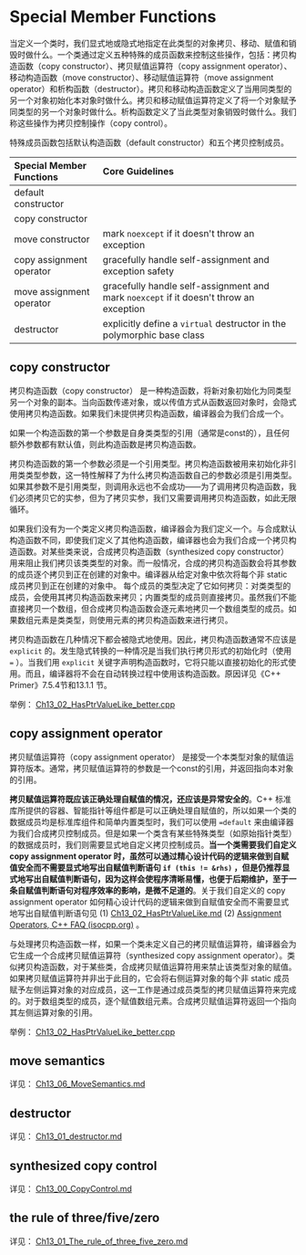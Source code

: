 # Special Member Functions

当定义一个类时，我们显式地或隐式地指定在此类型的对象拷贝、移动、赋值和销毁时做什么。一个类通过定义五种特殊的成员函数来控制这些操作，包括：拷贝构造函数（copy constructor）、拷贝赋值运算符（copy assignment operator）、移动构造函数（move constructor）、移动赋值运算符（move assignment operator）和析构函数（destructor）。拷贝和移动构造函数定义了当用同类型的另一个对象初始化本对象时做什么。拷贝和移动赋值运算符定义了将一个对象赋予同类型的另一个对象时做什么。析构函数定义了当此类型对象销毁时做什么。我们称这些操作为拷贝控制操作（copy control）。

特殊成员函数包括默认构造函数（default constructor）和五个拷贝控制成员。

| Special Member Functions | Core Guidelines                                              |
| :----------------------- | :----------------------------------------------------------- |
| default constructor      |                                                              |
| copy constructor         |                                                              |
| move constructor         | mark `noexcept` if it doesn't throw an exception             |
| copy assignment operator | gracefully handle self-assignment and exception safety       |
| move assignment operator | gracefully handle self-assignment and mark `noexcept` if it doesn't throw an exception |
| destructor               | explicitly define a `virtual` destructor in the polymorphic base class |



## copy constructor

拷贝构造函数（copy constructor） 是一种构造函数，将新对象初始化为同类型另一个对象的副本。当向函数传递对象，或以传值方式从函数返回对象时，会隐式使用拷贝构造函数。如果我们未提供拷贝构造函数，编译器会为我们合成一个。

如果一个构造函数的第一个参数是自身类类型的引用（通常是const的），且任何额外参数都有默认值，则此构造函数是拷贝构造函数。

拷贝构造函数的第一个参数必须是一个引用类型。拷贝构造函数被用来初始化非引用类类型参数，这一特性解释了为什么拷贝构造函数自己的参数必须是引用类型。如果其参数不是引用类型，则调用永远也不会成功——为了调用拷贝构造函数，我们必须拷贝它的实参，但为了拷贝实参，我们又需要调用拷贝构造函数，如此无限循环。

如果我们没有为一个类定义拷贝构造函数，编译器会为我们定义一个。与合成默认构造函数不同，即使我们定义了其他构造函数，编译器也会为我们合成一个拷贝构造函数。对某些类来说，合成拷贝构造函数（synthesized copy constructor）用来阻止我们拷贝该类类型的对象。而一般情况，合成的拷贝构造函数会将其参数的成员逐个拷贝到正在创建的对象中。编译器从给定对象中依次将每个非 static 成员拷贝到正在创建的对象中。 每个成员的类型决定了它如何拷贝：对类类型的成员，会使用其拷贝构造函数来拷贝；内置类型的成员则直接拷贝。虽然我们不能直接拷贝一个数组，但合成拷贝构造函数会逐元素地拷贝一个数组类型的成员。如果数组元素是类类型，则使用元素的拷贝构造函数来进行拷贝。

拷贝构造函数在几种情况下都会被隐式地使用。因此，拷贝构造函数通常不应该是 `explicit` 的。发生隐式转换的一种情况是当我们执行拷贝形式的初始化时（使用 `=` ）。当我们用 `explicit` 关键字声明构造函数时，它将只能以直接初始化的形式使用。而且，编译器将不会在自动转换过程中使用该构造函数。原因详见《C++ Primer》7.5.4节和13.1.1 节。

举例： [Ch13_02_HasPtrValueLike_better.cpp](./Ch13_02_HasPtrValueLike_better.cpp) 

## copy assignment operator

拷贝赋值运算符（copy assignment operator） 是接受一个本类型对象的赋值运算符版本。通常，拷贝赋值运算符的参数是一个const的引用，并返回指向本对象的引用。

**拷贝赋值运算符既应该正确处理自赋值的情况，还应该是异常安全的**。C++ 标准库所提供的容器、智能指针等组件都是可以正确处理自赋值的，所以如果一个类的数据成员均是标准库组件和简单内置类型时，我们可以使用 `=default` 来由编译器为我们合成拷贝控制成员。但是如果一个类含有某些特殊类型（如原始指针类型）的数据成员时，我们则需要显式地自定义拷贝控制成员。**当一个类需要我们自定义 copy assignment operator 时，虽然可以通过精心设计代码的逻辑来做到自赋值安全而不需要显式地写出自赋值判断语句 `if (this != &rhs)` ，但是仍推荐显式地写出自赋值判断语句，因为这样会使程序清晰易懂，也便于后期维护，至于一条自赋值判断语句对程序效率的影响，是微不足道的**。关于我们自定义的 copy assignment operator 如何精心设计代码的逻辑来做到自赋值安全而不需要显式地写出自赋值判断语句见 (1) [Ch13_02_HasPtrValueLike.md](./Ch13_02_HasPtrValueLike.md) (2) [Assignment Operators, C++ FAQ (isocpp.org)](https://isocpp.org/wiki/faq/assignment-operators) 。

与处理拷贝构造函数一样，如果一个类未定义自己的拷贝赋值运算符，编译器会为它生成一个合成拷贝赋值运算符（synthesized copy assignment operator）。类似拷贝构造函数，对于某些类，合成拷贝赋值运算符用来禁止该类型对象的赋值。如果拷贝赋值运算符并非出于此目的，它会将右侧运算对象的每个非 static 成员赋予左侧运算对象的对应成员，这一工作是通过成员类型的拷贝赋值运算符来完成的。对于数组类型的成员，逐个赋值数组元素。合成拷贝赋值运算符返回一个指向其左侧运算对象的引用。

举例： [Ch13_02_HasPtrValueLike_better.cpp](./Ch13_02_HasPtrValueLike_better.cpp) 

## move semantics

详见： [Ch13_06_MoveSemantics.md](./Ch13_06_MoveSemantics.md) 

## destructor

详见： [Ch13_01_destructor.md](./Ch13_01_destructor.md) 

## synthesized copy control

详见： [Ch13_00_CopyControl.md](./Ch13_00_CopyControl.md) 

## the rule of three/five/zero

详见： [Ch13_01_The_rule_of_three_five_zero.md](./Ch13_01_The_rule_of_three_five_zero.md)

